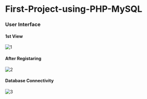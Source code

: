 # First-Project-using-PHP-MySQL
<h3>User Interface</h3>
<h4>1st View</h4>

![1](https://github.com/nehaverma3009/First-Project-using-PHP-MySQL/assets/138858695/2b51a27b-3a85-45b6-94d0-0cf90090dbae)
<h4>After Registaring</h4>

![2](https://github.com/nehaverma3009/First-Project-using-PHP-MySQL/assets/138858695/5e3be5df-4f8b-4292-bf72-bed65e31f88b)
<h4>Database Connectivity</h4>

![3](https://github.com/nehaverma3009/First-Project-using-PHP-MySQL/assets/138858695/98214580-79eb-4d06-8ff0-422905c750ff)
